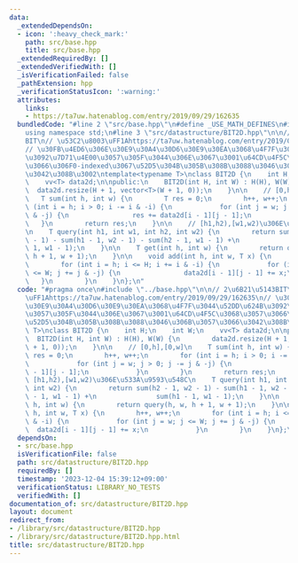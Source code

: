 ```yaml
---
data:
  _extendedDependsOn:
  - icon: ':heavy_check_mark:'
    path: src/base.hpp
    title: src/base.hpp
  _extendedRequiredBy: []
  _extendedVerifiedWith: []
  _isVerificationFailed: false
  _pathExtension: hpp
  _verificationStatusIcon: ':warning:'
  attributes:
    links:
    - https://ta7uw.hatenablog.com/entry/2019/09/29/162635
  bundledCode: "#line 2 \"src/base.hpp\"\n#define _USE_MATH_DEFINES\n#include <bits/stdc++.h>\n\
    using namespace std;\n#line 3 \"src/datastructure/BIT2D.hpp\"\n\n// 2\u6B21\u5143\
    BIT\n// \u53C2\u8003\uFF1Ahttps://ta7uw.hatenablog.com/entry/2019/09/29/162635\n\
    // \u30FB\u4ED6\u306E\u30E9\u30A4\u30D6\u30E9\u30EA\u3068\u4F7F\u3044\u52DD\u624B\
    \u3092\u7D71\u4E00\u3057\u305F\u3044\u306E\u3067\u3001\u64CD\u4F5C\u3068\u3057\
    \u3066\u306F0-indexed\u3067\u52D5\u304B\u305B\u308B\u3088\u3046\u306B\u3057\u3066\
    \u3042\u308B\u3002\ntemplate<typename T>\nclass BIT2D {\n    int H;\n    int W;\n\
    \    vv<T> data2d;\n\npublic:\n    BIT2D(int H, int W) : H(H), W(W) {\n      \
    \  data2d.resize(H + 1, vector<T>(W + 1, 0));\n    }\n\n    // [0,h],[0,w]\n \
    \   T sum(int h, int w) {\n        T res = 0;\n        h++, w++;\n        for\
    \ (int i = h; i > 0; i -= i & -i) {\n            for (int j = w; j > 0; j -= j\
    \ & -j) {\n                res += data2d[i - 1][j - 1];\n            }\n     \
    \   }\n        return res;\n    }\n\n    // [h1,h2),[w1,w2)\u306E\u533A\u9593\u548C\
    \n    T query(int h1, int w1, int h2, int w2) {\n        return sum(h2 - 1, w2\
    \ - 1) - sum(h1 - 1, w2 - 1) - sum(h2 - 1, w1 - 1) +\n               sum(h1 -\
    \ 1, w1 - 1);\n    }\n\n    T get(int h, int w) {\n        return query(h, w,\
    \ h + 1, w + 1);\n    }\n\n    void add(int h, int w, T x) {\n        h++, w++;\n\
    \        for (int i = h; i <= H; i += i & -i) {\n            for (int j = w; j\
    \ <= W; j += j & -j) {\n                data2d[i - 1][j - 1] += x;\n         \
    \   }\n        }\n    }\n};\n"
  code: "#pragma once\n#include \"../base.hpp\"\n\n// 2\u6B21\u5143BIT\n// \u53C2\u8003\
    \uFF1Ahttps://ta7uw.hatenablog.com/entry/2019/09/29/162635\n// \u30FB\u4ED6\u306E\
    \u30E9\u30A4\u30D6\u30E9\u30EA\u3068\u4F7F\u3044\u52DD\u624B\u3092\u7D71\u4E00\
    \u3057\u305F\u3044\u306E\u3067\u3001\u64CD\u4F5C\u3068\u3057\u3066\u306F0-indexed\u3067\
    \u52D5\u304B\u305B\u308B\u3088\u3046\u306B\u3057\u3066\u3042\u308B\u3002\ntemplate<typename\
    \ T>\nclass BIT2D {\n    int H;\n    int W;\n    vv<T> data2d;\n\npublic:\n  \
    \  BIT2D(int H, int W) : H(H), W(W) {\n        data2d.resize(H + 1, vector<T>(W\
    \ + 1, 0));\n    }\n\n    // [0,h],[0,w]\n    T sum(int h, int w) {\n        T\
    \ res = 0;\n        h++, w++;\n        for (int i = h; i > 0; i -= i & -i) {\n\
    \            for (int j = w; j > 0; j -= j & -j) {\n                res += data2d[i\
    \ - 1][j - 1];\n            }\n        }\n        return res;\n    }\n\n    //\
    \ [h1,h2),[w1,w2)\u306E\u533A\u9593\u548C\n    T query(int h1, int w1, int h2,\
    \ int w2) {\n        return sum(h2 - 1, w2 - 1) - sum(h1 - 1, w2 - 1) - sum(h2\
    \ - 1, w1 - 1) +\n               sum(h1 - 1, w1 - 1);\n    }\n\n    T get(int\
    \ h, int w) {\n        return query(h, w, h + 1, w + 1);\n    }\n\n    void add(int\
    \ h, int w, T x) {\n        h++, w++;\n        for (int i = h; i <= H; i += i\
    \ & -i) {\n            for (int j = w; j <= W; j += j & -j) {\n              \
    \  data2d[i - 1][j - 1] += x;\n            }\n        }\n    }\n};\n"
  dependsOn:
  - src/base.hpp
  isVerificationFile: false
  path: src/datastructure/BIT2D.hpp
  requiredBy: []
  timestamp: '2023-12-04 15:39:12+09:00'
  verificationStatus: LIBRARY_NO_TESTS
  verifiedWith: []
documentation_of: src/datastructure/BIT2D.hpp
layout: document
redirect_from:
- /library/src/datastructure/BIT2D.hpp
- /library/src/datastructure/BIT2D.hpp.html
title: src/datastructure/BIT2D.hpp
---
```

